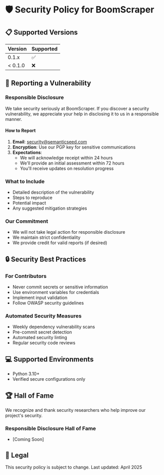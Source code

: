 # 🛡️ Security Policy for BoomScraper

## 📋 Supported Versions

| Version | Supported          |
|---------|-------------------|
| 0.1.x   | :white_check_mark:|
| < 0.1.0 | :x:               |

## 🚨 Reporting a Vulnerability

### Responsible Disclosure

We take security seriously at BoomScraper. If you discover a security vulnerability, we appreciate your help in disclosing it to us in a responsible manner.

#### How to Report
1. **Email**: security@semanticseed.com
2. **Encryption**: Use our PGP key for sensitive communications
3. **Expectations**: 
   - We will acknowledge receipt within 24 hours
   - We'll provide an initial assessment within 72 hours
   - You'll receive updates on resolution progress

### What to Include
- Detailed description of the vulnerability
- Steps to reproduce
- Potential impact
- Any suggested mitigation strategies

### Our Commitment
- We will not take legal action for responsible disclosure
- We maintain strict confidentiality
- We provide credit for valid reports (if desired)

## 🔒 Security Best Practices

### For Contributors
- Never commit secrets or sensitive information
- Use environment variables for credentials
- Implement input validation
- Follow OWASP security guidelines

### Automated Security Measures
- Weekly dependency vulnerability scans
- Pre-commit secret detection
- Automated security linting
- Regular security code reviews

## 💻 Supported Environments
- Python 3.10+
- Verified secure configurations only

## 🏆 Hall of Fame
We recognize and thank security researchers who help improve our project's security.

### Responsible Disclosure Hall of Fame
- [Coming Soon]

## 📜 Legal
This security policy is subject to change. Last updated: April 2025

